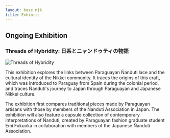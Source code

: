 ```yaml
---
layout: base.njk
title: Exhibits
---
```


<div class="content-container">

## Ongoing Exhibition
### Threads of Hybridity: 日系とニャンドゥティの物語

<img src="/images/background/flyer.png" alt="Threads of Hybridity" class="flyer" loading="lazy">

This exhibition explores the links between Paraguayan Ñanduti lace and the cultural identity of the Nikkei community. It traces the origins of this craft, which was introduced to Paraguay from Spain during the colonial period, and traces Ñanduti's journey to Japan through Paraguayan and Japanese Nikkei culture.

The exhibition first compares traditional pieces made by Paraguayan artisans with those by members of the Ñanduti Association in Japan. The exhibition will also feature a capsule collection of contemporary interpretations of Ñanduti, created by Paraguayan fashion graduate student Emi Fukuoka in collaboration with members of the Japanese Ñanduti Association.

</div>

